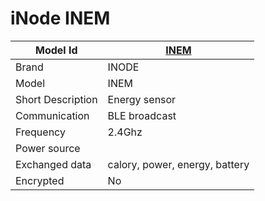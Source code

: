# iNode INEM

|Model Id|[INEM](./../../src/devices/iNode_json.h)|
|-|-|
|Brand|INODE|
|Model|INEM|
|Short Description|Energy sensor|
|Communication|BLE broadcast|
|Frequency|2.4Ghz|
|Power source||
|Exchanged data|calory, power, energy, battery|
|Encrypted|No|

